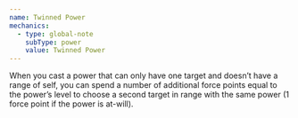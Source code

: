 ```yaml
---
name: Twinned Power
mechanics:
  - type: global-note
    subType: power
    value: Twinned Power
---
```

When you cast a power that can only have one target and doesn’t have a range of self, you can spend a number of
additional force points equal to the power’s level to choose a second target in range with the same power
(1 force point if the power is at-will).

